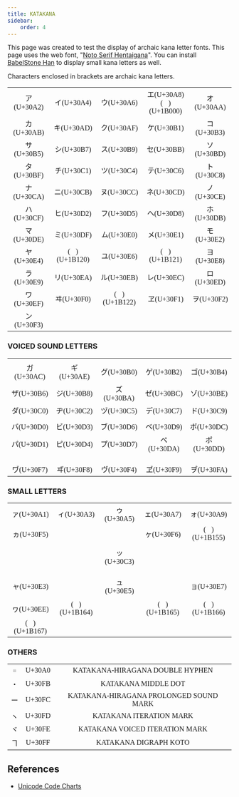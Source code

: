 ```yaml
---
title: KATAKANA
sidebar:
    order: 4
---
```


<link rel="preconnect" href="https://fonts.googleapis.com">
<link rel="preconnect" href="https://fonts.gstatic.com" crossorigin>
<link href="https://fonts.googleapis.com/css2?family=Noto+Serif+Hentaigana:wght@200..900&display=swap" rel="stylesheet">
<style>
.hentaigana {
  font-family: "Noto Serif Hentaigana", "IPAmjMincho", "BabelStone Han", serif;
  font-optical-sizing: auto;
  font-style: normal;
}
.smallkana {
  font-family: "BabelStone Han", serif;
  font-optical-sizing: auto;
  font-style: normal;
}
td {
  font-family: serif;
  font-optical-sizing: auto;
  font-style: normal;
}
</style>

This page was created to test the display of archaic kana letter fonts.
This page uses the web font, "[Noto Serif Hentaigana](https://fonts.google.com/noto/specimen/Noto+Serif+Hentaigana)".
You can install [BabelStone Han](https://www.babelstone.co.uk/Fonts/Han.html) to display small kana letters as well.

Characters enclosed in brackets are archaic kana letters.

||||||
|:---:|:---:|:---:|:---:|:---:|
|&#x30A2;(U+30A2)|&#x30A4;(U+30A4)|&#x30A6;(U+30A6)|&#x30A8;(U+30A8)<br>(<span class="hentaigana">&#x1B000;</span>)(U+1B000)|&#x30AA;(U+30AA)|
|&#x30AB;(U+30AB)|&#x30AD;(U+30AD)|&#x30AF;(U+30AF)|&#x30B1;(U+30B1)|&#x30B3;(U+30B3)|
|&#x30B5;(U+30B5)|&#x30B7;(U+30B7)|&#x30B9;(U+30B9)|&#x30BB;(U+30BB)|&#x30BD;(U+30BD)|
|&#x30BF;(U+30BF)|&#x30C1;(U+30C1)|&#x30C4;(U+30C4)|&#x30C6;(U+30C6)|&#x30C8;(U+30C8)|
|&#x30CA;(U+30CA)|&#x30CB;(U+30CB)|&#x30CC;(U+30CC)|&#x30CD;(U+30CD)|&#x30CE;(U+30CE)|
|&#x30CF;(U+30CF)|&#x30D2;(U+30D2)|&#x30D5;(U+30D5)|&#x30D8;(U+30D8)|&#x30DB;(U+30DB)|
|&#x30DE;(U+30DE)|&#x30DF;(U+30DF)|&#x30E0;(U+30E0)|&#x30E1;(U+30E1)|&#x30E2;(U+30E2)|
|&#x30E4;(U+30E4)|(<span class="hentaigana">&#x1B120;</span>)(U+1B120)|&#x30E6;(U+30E6)|(<span class="hentaigana">&#x1B121;</span>)(U+1B121)|&#x30E8;(U+30E8)|
|&#x30E9;(U+30E9)|&#x30EA;(U+30EA)|&#x30EB;(U+30EB)|&#x30EC;(U+30EC)|&#x30ED;(U+30ED)|
|&#x30EF;(U+30EF)|&#x30F0;(U+30F0)|(<span class="hentaigana">&#x1B122;)</span>(U+1B122)|&#x30F1;(U+30F1)|&#x30F2;(U+30F2)|
|&#x30F3;(U+30F3)|||||

### VOICED SOUND LETTERS

||||||
|:---:|:---:|:---:|:---:|:---:|
||||||
|&#x30AC;(U+30AC)|&#x30AE;(U+30AE)|&#x30B0;(U+30B0)|&#x30B2;(U+30B2)|&#x30B4;(U+30B4)|
|&#x30B6;(U+30B6)|&#x30B8;(U+30B8)|&#x30BA;(U+30BA)|&#x30BC;(U+30BC)|&#x30BE;(U+30BE)|
|&#x30C0;(U+30C0)|&#x30C2;(U+30C2)|&#x30C5;(U+30C5)|&#x30C7;(U+30C7)|&#x30C9;(U+30C9)|
||||||
|&#x30D0;(U+30D0)|&#x30D3;(U+30D3)|&#x30D6;(U+30D6)|&#x30D9;(U+30D9)|&#x30DC;(U+30DC)|
|&#x30D1;(U+30D1)|&#x30D4;(U+30D4)|&#x30D7;(U+30D7)|&#x30DA;(U+30DA)|&#x30DD;(U+30DD)|
||||||
||||||
||||||
|&#x30F7;(U+30F7)|&#x30F8;(U+30F8)|&#x30F4;(U+30F4)|&#x30F9;(U+30F9)|&#x30FA;(U+30FA)|


### SMALL LETTERS

||||||
|:---:|:---:|:---:|:---:|:---:|
|&#x30A1;(U+30A1)|&#x30A3;(U+30A3)|&#x30A5;(U+30A5)|&#x30A7;(U+30A7)|&#x30A9;(U+30A9)|
|&#x30F5;(U+30F5)|||&#x30F6;(U+30F6)|(<span class="smallkana">&#x1B155;</span>)(U+1B155)|
||||||
|||&#x30C3;(U+30C3)|||
||||||
||||||
||||||
|&#x30E3;(U+30E3)||&#x30E5;(U+30E5)||&#x30E7;(U+30E7)|
||||||
|&#x30EE;(U+30EE)|(<span class="smallkana">&#x1B164;</span>)(U+1B164)||(<span class="smallkana">&#x1B165;</span>)(U+1B165)|(<span class="smallkana">&#x1B166;</span>)(U+1B166)|
|(<span class="smallkana">&#x1B167;</span>)(U+1B167)|||||

### OTHERS

||||
|:---:|:---:|:---:|
|&#x30A0;|U+30A0|KATAKANA-HIRAGANA DOUBLE HYPHEN|
|&#x30FB;|U+30FB|KATAKANA MIDDLE DOT|
|&#x30FC;|U+30FC|KATAKANA-HIRAGANA PROLONGED SOUND MARK|
|&#x30FD;|U+30FD|KATAKANA ITERATION MARK|
|&#x30FE;|U+30FE|KATAKANA VOICED ITERATION MARK|
|&#x30FF;|U+30FF|KATAKANA DIGRAPH KOTO|


## References

- [Unicode Code Charts](https://www.unicode.org/Public/UCD/latest/charts/)
